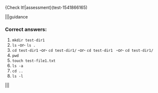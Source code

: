 {Check It!|assessment}(test-1541866165)

|||guidance
### Correct answers: 
1. `mkdir test-dir1`
1. `ls` -or- `ls .`
1. `cd test-dir1` -or- `cd test-dir1/` -or- `cd test-dir1 ` -or- `cd test-dir1/ `
1. `pwd`
1. `touch test-file1.txt`
1. `ls -a`
1. `cd ..`
1. `ls -l`

|||